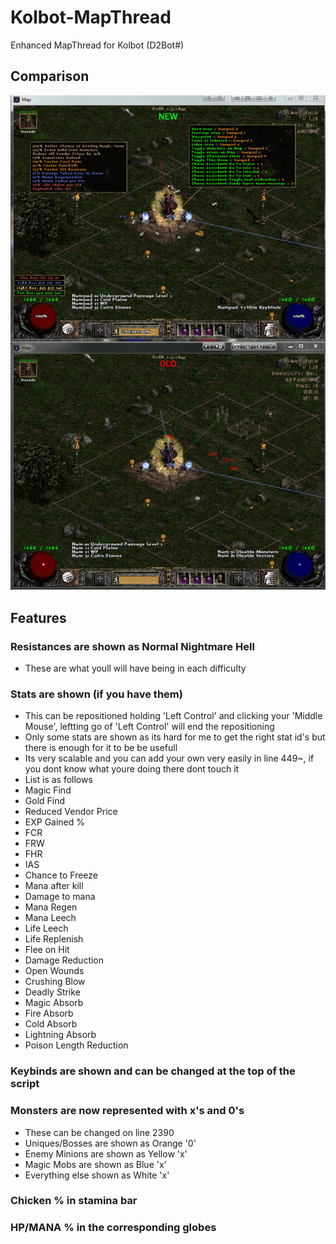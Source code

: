 # Kolbot-MapThread
Enhanced MapThread for Kolbot (D2Bot#)

## Comparison
![alt text](https://github.com/DetectiveSquirrel/Kolbot-MapThread/blob/master/resources/image1.png "NEW VS OLD")

## Features
### Resistances are shown as Normal Nightmare Hell
- These are what youll will have being in each difficulty

### Stats are shown (if you have them)
- This can be repositioned holding 'Left Control' and clicking your 'Middle Mouse', leftting go of 'Left Control' will end the repositioning
- Only some stats are shown as its hard for me to get the right stat id's but there is enough for it to be be usefull
- Its very scalable and you can add your own very easily in line 449~, if you dont know what youre doing there dont touch it
- List is as follows
- Magic Find
- Gold Find
- Reduced Vendor Price
- EXP Gained %
- FCR
- FRW
- FHR
- IAS
- Chance to Freeze
- Mana after kill
- Damage to mana
- Mana Regen
- Mana Leech
- Life Leech
- Life Replenish
- Flee on Hit
- Damage Reduction
- Open Wounds
- Crushing Blow
- Deadly Strike
- Magic Absorb
- Fire Absorb
- Cold Absorb
- Lightning Absorb
- Poison Length Reduction

### Keybinds are shown and can be changed at the top of the script

### Monsters are now represented with x's and 0's
- These can be changed on line 2390
- Uniques/Bosses are shown as Orange '0'
- Enemy Minions are shown as Yellow 'x'
- Magic Mobs are shown as Blue 'x'
- Everything else shown as White 'x'

### Chicken % in stamina bar
### HP/MANA % in the corresponding globes